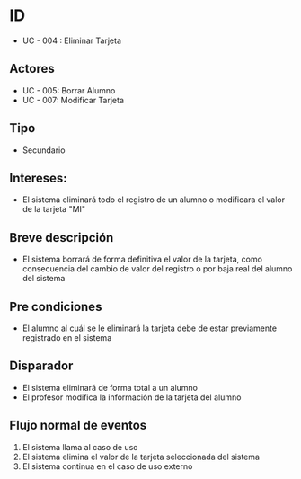 # ID
- UC - 004 : Eliminar Tarjeta
   
## Actores
- UC - 005: Borrar Alumno
- UC - 007: Modificar Tarjeta
    
## Tipo 
- Secundario
   
## Intereses:
- El sistema eliminará todo el registro de un alumno o modificara el valor de la tarjeta "MI" 
  
## Breve descripción
- El sistema borrará de forma definitiva el valor de la tarjeta, como consecuencia del cambio de valor del registro o por baja real del alumno del sistema

## Pre condiciones
- El alumno al cuál se le eliminará la tarjeta debe de estar previamente registrado en el sistema

## Disparador
- El sistema eliminará de forma total a un alumno
- El profesor modifica la información de la tarjeta del alumno

## Flujo normal de eventos
1. El sistema llama al caso de uso
2. El sistema elimina el valor de la tarjeta seleccionada del sistema
3. El sistema continua en el caso de uso externo